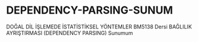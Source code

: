 # DEPENDENCY-PARSING-SUNUM
DOĞAL DİL İŞLEMEDE İSTATİSTİKSEL YÖNTEMLER BM5138 Dersi BAĞLILIK AYRIŞTIRMASI (DEPENDENCY PARSING) Sunumum
